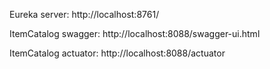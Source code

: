 Eureka server: http://localhost:8761/

ItemCatalog swagger: http://localhost:8088/swagger-ui.html

ItemCatalog actuator: http://localhost:8088/actuator